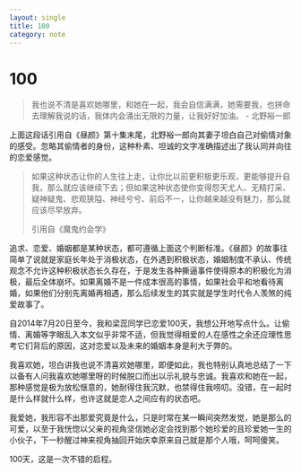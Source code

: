 ```yaml
---
layout: single
title: 100
category: note
---
```


# 100

> 我也说不清是喜欢她哪里，和她在一起，我会自信满满，她需要我，也拼命去理解我说的话，我体内会涌出无限的力量，让我好好加油。 - 北野裕一郎

上面这段话引用自《昼颜》第十集末尾，北野裕一郎向其妻子坦白自己对偷情对象的感受。忽略其偷情者的身份，这种朴素、坦诚的文字准确描述出了我认同并向往的恋爱感觉。

> 如果这种状态让你的人生往上走，让你比以前更积极更乐观，更能够提升自我，那么就应该继续下去；但如果这种状态使你变得怨天尤人、无精打采、疑神疑鬼、悲观狭隘、神经兮兮、前后不一，让你越来越没有魅力，那么就应该尽早放弃。
> 
> 引用自《魔鬼约会学》

追求、恋爱、婚姻都是某种状态，都可遵循上面这个判断标准。《昼颜》的故事往简单了说就是家庭长年处于消极状态，在外遇到积极状态，婚姻制度不承认、传统观念不允许这种积极状态长久存在，于是发生各种撕逼事件使得原本的积极化为消极，最后全体崩坏。如果离婚不是一件成本很高的事情，如果社会平和地看待离婚，如果他们分别先离婚再相遇，那么后续发生的其实就是学生时代令人羡煞的纯爱故事了。

自2014年7月20日至今，我和梁蕊同学已恋爱100天，我想公开地写点什么。让偷情、离婚等字眼乱入本文似乎非常不适，但我觉得相爱的人在感性之余还应理性思考它们背后的原因，这对恋爱以及未来的婚姻本身是利大于弊的。

我喜欢她，坦白讲我也说不清喜欢她哪里，即便如此，我也特别认真地总结了一下以备有人问我喜欢她哪里呀的时候脱口而出以示礼貌与忠诚。我喜欢和她在一起，那种感觉是极为放松惬意的，她耐得住我沉默，也禁得住我唠叨。没错，在一起时是什么样就什么样，也许这就是恋人之间应有的状态吧。

我爱她，我形容不出那爱究竟是什么，只是时常在某一瞬间突然发觉，她是那么的可爱，以至于我恍惚以父亲的视角坚信她必定会找到那个她珍爱的且珍爱她一生的小伙子，下一秒醒过神来视角抽回开始庆幸原来自己就是那个人哦，呵呵傻笑。

100天，这是一次不错的启程。
